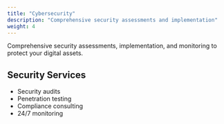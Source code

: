 ```yaml
---
title: "Cybersecurity"
description: "Comprehensive security assessments and implementation"
weight: 4
---
```


Comprehensive security assessments, implementation, and monitoring to protect your digital assets.

## Security Services

- Security audits
- Penetration testing
- Compliance consulting
- 24/7 monitoring
